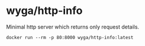 # wyga/http-info

Minimal http server which returns only request details.

```
docker run --rm -p 80:8000 wyga/http-info:latest
```
